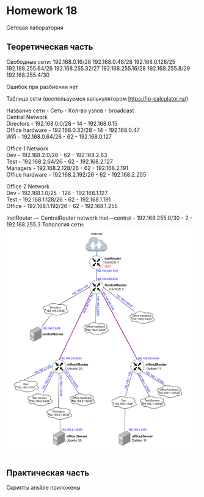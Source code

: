 # **Homework 18**
Сетевая лаборатория

## Теоретическая часть
Свободные сети:
192.168.0.16/28
192.168.0.48/28
192.168.0.128/25
192.168.255.64/26
192.168.255.32/27
192.168.255.16/28
192.168.255.8/29
192.168.255.4/30

Ошибок при разбиении нет

Таблица сети (воспользуемся калькулятором https://ip-calculator.ru/)

Название сети - Сеть - Кол-во узлов - broadcast  
Central Network  
Directors - 192.168.0.0/28 - 14 - 192.168.0.15   
Office hardware - 192.168.0.32/28 - 14 - 192.168.0.47  
Wifi - 192.168.0.64/26 - 62 - 192.168.0.127  

Office 1 Network  
Dev - 192.168.2.0/26 - 62 - 192.168.2.63  
Test - 192.168.2.64/26 - 62 - 192.168.2.127  
Managers - 192.168.2.128/26 - 62 - 192.168.2.191  
Office hardware - 192.168.2.192/26 - 62 - 192.168.2.255  

Office 2 Network  
Dev - 192.168.1.0/25 - 126 - 192.168.1.127  
Test - 192.168.1.128/26 - 62 - 192.168.1.191  
Office - 192.168.1.192/26 - 62 - 192.168.1.255  

InetRouter — CentralRouter network
Inet—central - 192.168.255.0/30 - 2 - 192.168.255.3
Топология сети:
![Alt text](topology.PNG)

## Практическая часть
Скрипты ansible приложены

